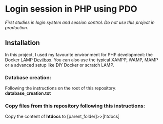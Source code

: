 # Login session in PHP using PDO
*First studies in login system and session control. Do not use this project in production.*


## Installation
In this project, I used my favourite environment for PHP development: the Docker LAMP [Devilbox](https://devilbox.readthedocs.io/). 
You can also use the typical XAMPP, WAMP, MAMP or a advanced setup like DIY Docker or scratch LAMP.

### Database creation:

Following the instructions on the root of this repository: **database_creation.txt**

### Copy files from this repository following this instructions:

Copy the content of **htdocs** to [parent_folder]>>[htdocs]
